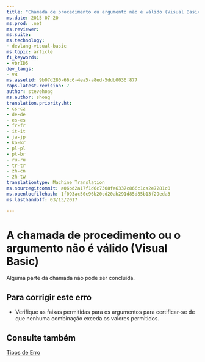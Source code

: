 ```yaml
---
title: "Chamada de procedimento ou argumento não é válido (Visual Basic) | Documentos do Microsoft"
ms.date: 2015-07-20
ms.prod: .net
ms.reviewer: 
ms.suite: 
ms.technology:
- devlang-visual-basic
ms.topic: article
f1_keywords:
- vbrID5
dev_langs:
- VB
ms.assetid: 9b07d280-66c6-4ea5-a8ed-5ddb0036f877
caps.latest.revision: 7
author: stevehoag
ms.author: shoag
translation.priority.ht:
- cs-cz
- de-de
- es-es
- fr-fr
- it-it
- ja-jp
- ko-kr
- pl-pl
- pt-br
- ru-ru
- tr-tr
- zh-cn
- zh-tw
translationtype: Machine Translation
ms.sourcegitcommit: a06bd2a17f1d6c7308fa6337c866c1ca2e7281c0
ms.openlocfilehash: 1f093ac50c96b20cd20ab291d85d85b13f29eda3
ms.lasthandoff: 03/13/2017

---
```

# <a name="procedure-call-or-argument-is-not-valid-visual-basic"></a>A chamada de procedimento ou o argumento não é válido (Visual Basic)
Alguma parte da chamada não pode ser concluída.  
  
## <a name="to-correct-this-error"></a>Para corrigir este erro  
  
-   Verifique as faixas permitidas para os argumentos para certificar-se de que nenhuma combinação exceda os valores permitidos.  
  
## <a name="see-also"></a>Consulte também  
 [Tipos de Erro](../../../visual-basic/programming-guide/language-features/error-types.md)
